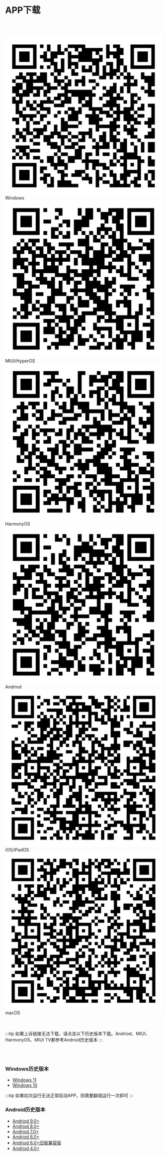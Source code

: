 # APP下载  

<br/>
<br/>
<br/>
<div class="image-container">
  <div>
    <a href="https://apps.microsoft.com/store/detail/microsoft-%E8%BF%9C%E7%A8%8B%E6%A1%8C%E9%9D%A2/9WZDNCRFJ3PS">
      <img src="/images/Windows.svg" alt="Windows">
    </a>
    <figcaption>Windows</figcaption>
  </div>
  <div>
    <a href="https://tx.cec.cc/RDWeb/Pages/downloads/Microsoft_Remote_Desktop_for_Andriod_Latest.apk">
      <img src="/images/HyperOS.svg" alt="MIUI">
    </a>
    <figcaption>MIUI/HyperOS</figcaption> 
  </div>
  <div>
    <a href="https://tx.cec.cc/RDWeb/Pages/downloads/Microsoft_Remote_Desktop_for_HarmonyOS.apk">
      <img src="/images/HarmonyOS.svg" alt="HarmonyOS">
    </a>
    <figcaption>HarmonyOS</figcaption>
  </div>
  
  <div>
    <a href="https://tx.cec.cc/RDWeb/Pages/downloads/Microsoft_Remote_Desktop_for_Andriod_Latest.apk">
      <img src="/images/Andriod.svg" alt="Andriod">
    </a>
    <figcaption>Andriod</figcaption>
  </div>
  <div>
    <a href="https://apps.apple.com/cn/app/microsoft-yuan-cheng-zhuo/id714464092">
      <img src="/images/iOS.svg" alt="iOS">
    </a>
    <figcaption>iOS/iPadOS</figcaption>
  </div>
  <div>
    <a href="https://apps.apple.com/us/app/microsoft-remote-desktop/id1295203466">
      <img src="/images/macOS.svg" alt="macOS">
    </a>
    <figcaption>macOS</figcaption>
  </div>
</div>

<br/>
<br/>

:::tip
如果上诉链接无法下载，请点击以下历史版本下载。Andriod、MIUI、HarmonyOS、MIUI TV都参考Android历史版本 
:::


<br/>
<br/>



### Windows历史版本

* [Windows 11](https://tx.cec.cc/RDWeb/Pages/downloads/Microsoft_Remote_Desktop_for_Windows.AppxBundle)
* [Windows 10](https://tx.cec.cc/RDWeb/Pages/downloads/Microsoft_Remote_Desktop_for_Windows.zip)

:::tip
如果初次运行无法正常启动APP，则需要翻墙运行一次即可
:::

### Android历史版本

<!-- * [Andriod/ChromeOS](https://play.google.com/store/apps/details?id=com.microsoft.rdc.androidx&pli=1) 注：此链接为Google市场，国内用户请点击以下链接下载 -->
* [Andriod 9.0+](https://tx.cec.cc/RDWeb/Pages/downloads/Microsoft_Remote_Desktop_for_Andriod9.0.apk)
* [Andriod 8.0+](https://tx.cec.cc/RDWeb/Pages/downloads/Microsoft_Remote_Desktop_for_Andriod8.0.apk)
* [Andriod 7.0+](https://tx.cec.cc/RDWeb/Pages/downloads/Microsoft_Remote_Desktop_for_Andriod7.0.apk)
* [Andriod 6.0+](https://tx.cec.cc/RDWeb/Pages/downloads/Microsoft_Remote_Desktop_for_Andriod6.0.apk)
* [Andriod 6.0+旧版兼容版](https://tx.cec.cc/RDWeb/Pages/downloads/Microsoft_Remote_Desktop_for_Andriod_Old.apk)
* [Andriod 4.0+](https://tx.cec.cc/RDWeb/Pages/downloads/Microsoft_Remote_Desktop_for_Andriod4.0.apk)



